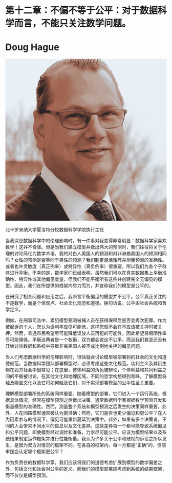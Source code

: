 # 第十二章：不偏不等于公平：对于数据科学而言，不能只关注数学问题。

# Doug Hague

![](img/Doug_Hague.png)

北卡罗来纳大学夏洛特分校数据科学学院执行主任

当我深思数据科学中的伦理影响时，有一件事对我变得非常明显：数据科学家喜欢数学！这并不奇怪。但是当我们建立模型并做出伟大的预测时，我们往往将关于伦理的讨论简化为数学术语。我的对白人美国人的预测和对非洲裔美国人的预测相同吗？女性的预测是否等同于男性的预测？我们制定混淆矩阵并测量预测的准确性。或者也许灵敏度（真正例率）或特异性（真负例率）很重要，所以我们为各个子群体进行平衡。不幸的是，数学家们已经表明，虽然我们可以在真实数据集上平衡准确性、特异性或其他偏见度量，但我们不能平衡所有这些并创建完全无偏见的模型。因此，我们在所提供的框架内尽力而为，并宣称我们的模型是公平的。

在研究了相关问题和应用之后，我断言平衡偏见的模型并不公平。公平真正关注的不是数学，而是个体观点、社会文化规范和道德。换句话说，公平由社会系统和哲学定义。

例如，在刑事司法中，累犯模型预测被捕人员在获得保释后是否会再次犯罪。作为被起诉的个人，您认为误判率应尽可能低，这样您就不会在不应该被关押时被关押。然而，普通市民希望尽可能降低误放人员再犯的可能性，因此希望将假阴性率尽可能降低。平衡这两者是一个权衡，双方都会说这不公平。而且我们甚至还没有开始讨论数据和系统中导致非裔美国人被不成比例地关押的偏见问题。

当人们考虑数据科学的伦理影响时，很快就会讨论模型被部署到的社会的文化和道德规范。当数据科学团队部署模型时，必须考虑这些文化规范。功利主义及其衍生物在西方社会中很常见；在这里，整体利益的角色被辩论，个体利益和共同利益之间的平衡被讨论。在其他文化和地理区域，不同的哲学构想得到青睐。了解模型将触及哪些文化以及它将如何触及它们，对于实现部署模型的公平性至关重要。

理解模型部署所处的系统同样重要。随着模型的部署，它们进入一个运行系统。根据具体情况，经常在模型预测之后做出决策。通常数据科学家根据数学预测开发和衡量模型的准确性。然而，测量整个系统和模型预测之后发生的决策同样重要。此外，人在回路模型通常被认为更准确；然而，它们是否也更少偏见和更公平？在人为因素参与的情况下，偏见可能重新蔓延到决策中。此外，如果有多个决策者，不同的人会带来不同水平的信息以及文化差异。这些差异每一个都可能导致系统偏见和公平问题，即使模型经过调优和准备，力求尽可能公平。应该为模型结果以及系统结果制定运作框架并进行性能衡量。我认为许多关于公平和歧视的诉讼之所以发生，是因为双方对情况的框架不同。在各自的框架内，每一方都是“正确”的，但陪审团会认定哪个框架更公平？

作为负责任的数据科学家，我们应该将我们的道德考虑扩展到模型的数学偏差之外，包括文化和社会对公平的定义，而我们的模型部署应考虑到系统的结果框架，而不仅仅是模型预测。
